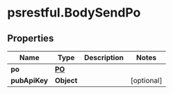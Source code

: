 # psrestful.BodySendPo

## Properties
Name | Type | Description | Notes
------------ | ------------- | ------------- | -------------
**po** | [**PO**](PO.md) |  | 
**pubApiKey** | **Object** |  | [optional] 
